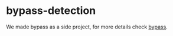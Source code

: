 # bypass-detection

We made bypass as a side project, for more details check [bypass](https://github.com/go-rod/bypass/blob/master/example/main.go).
